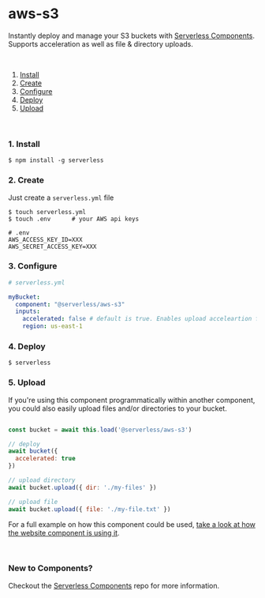 # aws-s3

Instantly deploy and manage your S3 buckets with [Serverless Components](https://github.com/serverless/components). Supports acceleration as well as file & directory uploads.

&nbsp;

1. [Install](#1-install)
2. [Create](#2-create)
3. [Configure](#3-configure)
4. [Deploy](#4-deploy)
5. [Upload](#5-upload)

&nbsp;


### 1. Install

```console
$ npm install -g serverless
```

### 2. Create

Just create a `serverless.yml` file

```console
$ touch serverless.yml
$ touch .env      # your AWS api keys
```

```
# .env
AWS_ACCESS_KEY_ID=XXX
AWS_SECRET_ACCESS_KEY=XXX
```


### 3. Configure

```yml
# serverless.yml

myBucket:
  component: "@serverless/aws-s3"
  inputs:
    accelerated: false # default is true. Enables upload acceleartion for the bucket
    region: us-east-1
```

### 4. Deploy

```console
$ serverless
```

### 5. Upload
If you're using this component programmatically within another component, you could also easily upload files and/or directories to your bucket.
 
```js

const bucket = await this.load('@serverless/aws-s3')

// deploy
await bucket({
  accelerated: true
})

// upload directory
await bucket.upload({ dir: './my-files' })

// upload file
await bucket.upload({ file: './my-file.txt' })

```

For a full example on how this component could be used, [take a look at how the website component is using it](https://github.com/serverless-components/website/).

&nbsp;

### New to Components?

Checkout the [Serverless Components](https://github.com/serverless/components) repo for more information.
